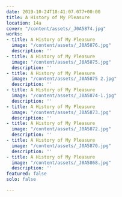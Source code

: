 ```yaml
---
date: 2019-10-24T18:41:07.077+00:00
title: A History of My Pleasure
location: 14a
cover: "/content/assets/_J0A5874.jpg"
works:
- title: A History of My Pleasure
  image: "/content/assets/_J0A5876.jpg"
  description: ''
- title: A History of My Pleasure
  image: "/content/assets/_J0A5875.jpg"
  description: ''
- title: A History of My Pleasure
  image: "/content/assets/_J0A5875 2.jpg"
  description: ''
- title: A History of My Pleasure
  image: "/content/assets/_J0A5874-1.jpg"
  description: ''
- title: A History of My Pleasure
  image: "/content/assets/_J0A5873.jpg"
  description: ''
- title: A History of My Pleasure
  image: "/content/assets/_J0A5872.jpg"
  description: ''
- title: A History of My Pleasure
  image: "/content/assets/_J0A5870.jpg"
  description: ''
- title: A History of My Pleasure
  image: "/content/assets/_J0A5868.jpg"
  description: ''
featured: false
solo: false

---
```

